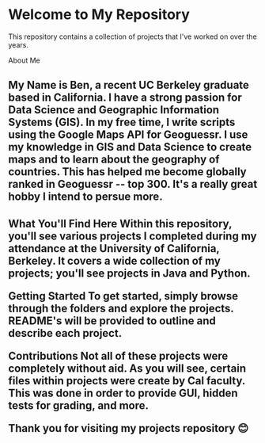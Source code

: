 <h1>Welcome to My Repository</h1>

This repository contains a collection of projects that I've worked on over the years. 

About Me
<h2>
My Name is Ben, a recent UC Berkeley graduate based in California. I have a strong passion for Data Science and Geographic Information Systems (GIS). In my free time, I write scripts using the Google Maps API for Geoguessr.
I use my knowledge in GIS and Data Science to create maps and to learn about the geography of countries. This has helped me become globally ranked in Geoguessr -- top 300. It's a really great hobby I intend to persue more.
<h2>
What You'll Find Here
Within this repository, you'll see various projects I completed during my attendance at the University of California, Berkeley. It covers a wide collection of my projects; you'll see projects in Java and Python. 

Getting Started
To get started, simply browse through the folders and explore the projects. README's will be provided to outline and describe each project.

Contributions
Not all of these projects were completely without aid. As you will see, certain files within projects were create by Cal faculty. This was done in order to provide GUI, hidden tests for grading, and more.


Thank you for visiting my projects repository 😊
